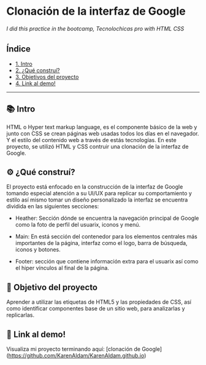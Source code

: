 # Clonación de la interfaz de Google 
###### I did this practice in the bootcamp, Tecnolochicas pro with HTML CSS 

## Índice
* [1. Intro](https://github.com/KarenAldam/KarenAldam.github.io/blob/main/README.md#-intro)
* [2. ¿Qué construí?](https://github.com/KarenAldam/KarenAldam.github.io/blob/main/README.md#%EF%B8%8F-qu%C3%A9-constru%C3%AD)
* [3. Objetivos del proyecto](https://github.com/KarenAldam/KarenAldam.github.io/blob/main/README.md#objetivo-del-proyecto)
* [4. Link al demo!](https://github.com/KarenAldam/KarenAldam.github.io/blob/main/README.md#link-al-demo)

***

## 📚 Intro 
HTML o Hyper text markup language, es el componente básico de la web y junto con CSS se crean páginas web usadas todos los días en el navegador. 
Y el estilo del contenido web a través de estás tecnologías.
En este proyecto, se utilizó HTML y CSS contruir una clonación de la interfaz de Google.

## ⚙️ ¿Qué construí?
El proyecto está enfocado en la construcción de la interfaz de Google tomando especial atención a su UI/UX para replicar su comportamiento y estilo así mismo tomar un diseño personalizado la interfaz se encuentra dividida en las siguientes secciones:

* Heather: Sección dónde se encuentra la navegación principal de Google como la foto de perfil del usuarix, iconos y menú.

* Main: En está sección del contenedor para los elementos centrales más importantes de la página, interfaz como el logo, barra de búsqueda, iconos y botones.

* Footer: sección que contiene información extra para el usuarix así como el hiper vínculos al final de la página.

## 🚀 Objetivo del proyecto
Aprender a utilizar las etiquetas de HTML5 y las propiedades de CSS, así como identificar componentes base de un sitio web, para analizarlas y replicarlas.

## 🔗 Link al demo!
 Visualiza mi proyecto terminando aquí: [clonación de Google] 
(https://github.com/KarenAldam/KarenAldam.github.io)

